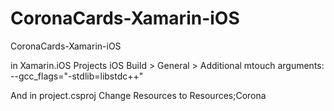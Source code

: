 CoronaCards-Xamarin-iOS
=======================

CoronaCards-Xamarin-iOS

in Xamarin.iOS Projects
iOS Build > General > Additional mtouch arguments:
--gcc_flags="-stdlib=libstdc++"

And in project.csproj 
Change <IPhoneResourcePrefix>Resources</IPhoneResourcePrefix> to <IPhoneResourcePrefix>Resources;Corona</IPhoneResourcePrefix>
